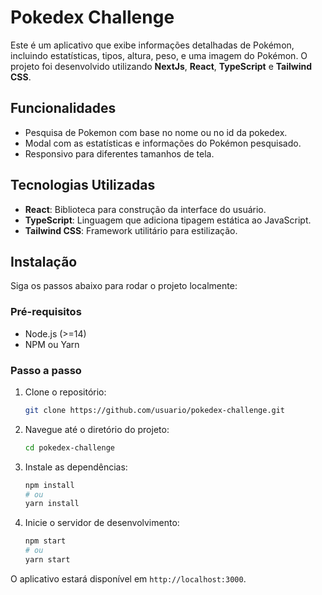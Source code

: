 # Pokedex Challenge

Este é um aplicativo que exibe informações detalhadas de Pokémon, incluindo estatísticas, tipos, altura, peso, e uma imagem do Pokémon. O projeto foi desenvolvido utilizando **NextJs**, **React**, **TypeScript** e **Tailwind CSS**.

## Funcionalidades

- Pesquisa de Pokemon com base no nome ou no id da pokedex.
- Modal com as estatísticas e informações do Pokémon pesquisado.
- Responsivo para diferentes tamanhos de tela.

## Tecnologias Utilizadas

- **React**: Biblioteca para construção da interface do usuário.
- **TypeScript**: Linguagem que adiciona tipagem estática ao JavaScript.
- **Tailwind CSS**: Framework utilitário para estilização.

## Instalação

Siga os passos abaixo para rodar o projeto localmente:

### Pré-requisitos

- Node.js (>=14)
- NPM ou Yarn

### Passo a passo

1. Clone o repositório:
    ```bash
    git clone https://github.com/usuario/pokedex-challenge.git
    ```

2. Navegue até o diretório do projeto:
    ```bash
    cd pokedex-challenge
    ```

3. Instale as dependências:
    ```bash
    npm install
    # ou
    yarn install
    ```

4. Inicie o servidor de desenvolvimento:
    ```bash
    npm start
    # ou
    yarn start
    ```

O aplicativo estará disponível em `http://localhost:3000`.
